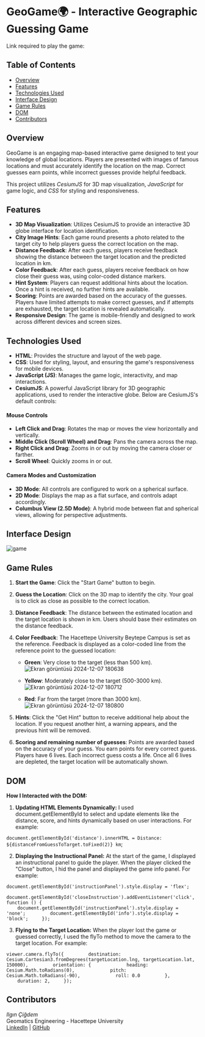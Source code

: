 # GeoGame🌍 - Interactive Geographic Guessing Game
Link required to play the game:
## Table of Contents

- [Overview](#overview)
- [Features](#features)
- [Technologies Used](#technologies-used)
- [Interface Design](#interface-design)
- [Game Rules](#game-rules)
- [DOM](#dom)
- [Contributors](#contributors)


## Overview

GeoGame is an engaging map-based interactive game designed to test your knowledge of global locations. Players are presented with images of famous locations and must accurately identify the location on the map. Correct guesses earn points, while incorrect guesses provide helpful feedback.

This project utilizes *CesiumJS* for 3D map visualization, *JavaScript* for game logic, and *CSS* for styling and responsiveness.

## Features

- **3D Map Visualization**: Utilizes CesiumJS to provide an interactive 3D globe interface for location identification.
- **City Image Hints**: Each game round presents a photo related to the target city to help players guess the correct location on the map.
- **Distance Feedback**: After each guess, players receive feedback showing the distance between the target location and the predicted location in km.
- **Color Feedback**: After each guess, players receive feedback on how close their guess was, using color-coded distance markers.
- **Hint System**: Players can request additional hints about the location. Once a hint is received, no further hints are available.
- **Scoring**: Points are awarded based on the accuracy of the guesses. Players have limited attempts to make correct guesses, and if attempts are exhausted, the target location is revealed automatically.
- **Responsive Design**: The game is mobile-friendly and designed to work across different devices and screen sizes.

## Technologies Used

- **HTML**: Provides the structure and layout of the web page.
- **CSS**: Used for styling, layout, and ensuring the game's responsiveness for mobile devices.
- **JavaScript (JS)**: Manages the game logic, interactivity, and map interactions.
- **CesiumJS**: A powerful JavaScript library for 3D geographic applications, used to render the interactive globe. Below are CesiumJS's default controls:

#### Mouse Controls

- **Left Click and Drag**: Rotates the map or moves the view horizontally and vertically.
- **Middle Click (Scroll Wheel) and Drag**: Pans the camera across the map.
- **Right Click and Drag**: Zooms in or out by moving the camera closer or farther.
- **Scroll Wheel**: Quickly zooms in or out.

#### Camera Modes and Customization

- **3D Mode**: All controls are configured to work on a spherical surface.
- **2D Mode**: Displays the map as a flat surface, and controls adapt accordingly.
- **Columbus View (2.5D Mode)**: A hybrid mode between flat and spherical views, allowing for perspective adjustments.

## Interface Design
![game](https://github.com/user-attachments/assets/7c2e1fc6-659f-48e5-85d4-e8235b427a64)

## Game Rules

1. **Start the Game**: Click the "Start Game" button to begin.
2. **Guess the Location**: Click on the 3D map to identify the city. Your goal is to click as close as possible to the correct location.
3. **Distance Feedback**: The distance between the estimated location and the target location is shown in km. Users should base their estimates on the distance feedback.
4. **Color Feedback**: The Hacettepe University Beytepe Campus is set as the reference. Feedback is displayed as a color-coded line from the reference point to the guessed location:
   - **Green**: Very close to the target (less than 500 km). ![Ekran görüntüsü 2024-12-07 180638](https://github.com/user-attachments/assets/ea4cef6f-7ba3-4794-9aff-ae032c7ed186)


   - **Yellow**: Moderately close to the target (500-3000 km). ![Ekran görüntüsü 2024-12-07 180712](https://github.com/user-attachments/assets/063be832-874f-468f-89db-28b8e0fcd675)


   - **Red**: Far from the target (more than 3000 km). ![Ekran görüntüsü 2024-12-07 180800](https://github.com/user-attachments/assets/8b481ca1-18fa-4eb1-a3bd-862ee6c011a4)



   

5. **Hints**: Click the "Get Hint" button to receive additional help about the location. If you request another hint, a warning appears, and the previous hint will be removed.
6. **Scoring and remaining number of guesses**: Points are awarded based on the accuracy of your guess. You earn points for every correct guess. Players have 6 lives. Each incorrect guess costs a life. 
Once all 6 lives are depleted, the target location will be automatically shown.

## DOM

**How I Interacted with the DOM:**

1. **Updating HTML Elements Dynamically:**
I used document.getElementById to select and update elements like the distance, score, and hints dynamically based on user interactions. For example:

`document.getElementById('distance').innerHTML = Distance: ${distanceFromGuessToTarget.toFixed(2)} km`;  

2. **Displaying the Instructional Panel:**
At the start of the game, I displayed an instructional panel to guide the player. When the player clicked the "Close" button, I hid the panel and displayed the game info panel. For example:

`document.getElementById('instructionPanel').style.display = 'flex';`

`document.getElementById('closeInstruction').addEventListener('click', function () {         document.getElementById('instructionPanel').style.display = 'none';         document.getElementById('info').style.display = 'block';     });`  

 3. **Flying to the Target Location:**
When the player lost the game or guessed correctly, I used the flyTo method to move the camera to the target location. For example:

`viewer.camera.flyTo({         destination: Cesium.Cartesian3.fromDegrees(targetLocation.lng, targetLocation.lat, 150000),         orientation: {             heading: Cesium.Math.toRadians(0),             pitch: Cesium.Math.toRadians(-90),             roll: 0.0         },         duration: 2,     });`

## Contributors

*Ilgın Çiğdem*  
Geomatics Engineering - Hacettepe University  
[LinkedIn](https://www.linkedin.com/in/ilgincigdem) | [GitHub](https://github.com/ilgincigdem)


